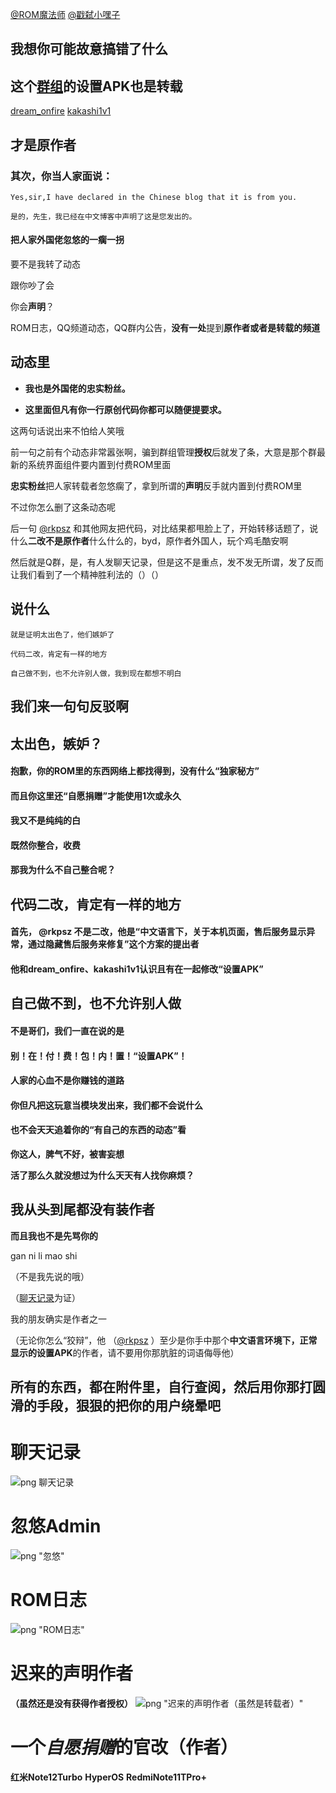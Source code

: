 [@ROM魔法师](http://www.coolapk1s.com/u/22775442)
    [@戳弑小嘿子](http://www.coolapk1s.com/u/30797802)

## 我想你可能**故意**搞错了什么

## 这个[群组](https://t.me/HyperModDiscussion)的**设置APK**也是转载

[dream_onfire](https://t.me/dream_onfire)
    [kakashi1v1](https://t.me/kakashi1v1)

## 才是原作者

### 其次，你当人家面说：

```
Yes,sir,I have declared in the Chinese blog that it is from you.

是的，先生，我已经在中文博客中声明了这是您发出的。
```

#### 把人家外国佬忽悠的一瘸一拐

要不是我转了动态

跟你吵了会

你会**声明**？

ROM日志，QQ频道动态，QQ群内公告，**没有一处**提到**原作者或者是转载的频道**

## 动态里

- **我也是外国佬的忠实粉丝。**

- **这里面但凡有你一行原创代码你都可以随便提要求。**

这两句话说出来不怕给人笑哦

前一句之前有个动态非常嚣张啊，骗到群组管理**授权**后就发了条，大意是那个群最新的系统界面组件要内置到付费ROM里面

**忠实粉丝**把人家转载者忽悠瘸了，拿到所谓的**声明**反手就内置到付费ROM里

不过你怎么删了这条动态呢

后一句 [@rkpsz](http://www.coolapk1s.com/u/21000263) 和其他网友把代码，对比结果都甩脸上了，开始转移话题了，说什么**二改不是原作者**什么什么的，byd，原作者外国人，玩个鸡毛酷安啊

然后就是Q群，是，有人发聊天记录，但是这不是重点，发不发无所谓，发了反而让我们看到了一个精神胜利法的（）（）

## 说什么
```
就是证明太出色了，他们嫉妒了

代码二改，肯定有一样的地方

自己做不到，也不允许别人做，我到现在都想不明白
```
## 我们来一句句反驳啊

## 太出色，嫉妒？
#### 抱歉，你的ROM里的东西网络上都找得到，没有什么“独家秘方”

#### 而且你这里还“自愿捐赠”才能使用1次或永久

#### 我又不是纯纯的白

#### 既然你整合，收费

#### 那我为什么不自己整合呢？

## 代码二改，肯定有一样的地方
#### 首先， @rkpsz 不是二改，他是“中文语言下，关于本机页面，售后服务显示异常，通过隐藏售后服务来修复”这个方案的提出者

#### 他和dream_onfire、kakashi1v1认识且有在一起修改“设置APK”

## 自己做不到，也不允许别人做
#### 不是哥们，我们一直在说的是
#### 别！在！付！费！包！内！置！“设置APK”！
#### 人家的心血不是你赚钱的道路
#### 你但凡把这玩意当模块发出来，我们都不会说什么
#### 也不会天天追着你的“有自己的东西的动态”看

**你这人，脾气不好，被害妄想**

**活了那么久就没想过为什么天天有人找你麻烦？**

## 我从头到尾都没有装作者

**而且我也不是先骂你的**

gan ni li mao shi

（不是我先说的哦）

（[聊天记录](https://raw.githubusercontent.com/ROM-Enchanter-Tombstone/ROM-Enchanter-Tombstone/main/聊天截图.jpg)为证）

我的朋友确实是作者之一

（无论你怎么“狡辩”，他 （[@rkpsz](http://www.coolapk1s.com/u/21000263) ）至少是你手中那个**中文语言环境下，正常显示的设置APK**的作者，请不要用你那肮脏的词语侮辱他）

## 所有的东西，都在附件里，自行查阅，然后用你那打圆滑的手段，狠狠的把你的用户绕晕吧
# 聊天记录
![png 聊天记录](https://raw.githubusercontent.com/ROM-Enchanter-Tombstone/ROM-Enchanter-Tombstone/main/聊天截图.jpg "聊天记录")
# 忽悠Admin
![png "忽悠"](https://github.com/ROM-Enchanter-Tombstone/ROM-Enchanter-Tombstone/blob/main/Screenshot_2024-05-08-18-49-54-597_xyz.nextalone.nagram.png "忽悠")
# ROM日志
![png "ROM日志"](https://github.com/ROM-Enchanter-Tombstone/ROM-Enchanter-Tombstone/blob/main/Screenshot_2024-05-08-18-52-07-478_com.coolapk.market.png "ROM日志")
# 迟来的声明作者
**（虽然还是没有获得作者授权）**
![png "迟来的声明作者（虽然是转载者）"](https://github.com/ROM-Enchanter-Tombstone/ROM-Enchanter-Tombstone/raw/main/Screenshot_2024-05-08-19-05-55-227_com.coolapk.market.png "迟来的声明作者（虽然还是没有获得作者授权）")

# 一个*自愿捐赠*的官改（作者）

**红米Note12Turbo** **HyperOS** **RedmiNote11TPro+**
